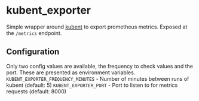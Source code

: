 # kubent_exporter
Simple wrapper around [kubent](https://github.com/doitintl/kube-no-trouble) to export prometheus metrics.  Exposed at the `/metrics` endpoint.

## Configuration
Only two config values are available, the frequency to check values and the port.  These are presented as environment variables.
`KUBENT_EXPORTER_FREQUENCY_MINUTES` - Number of minutes between runs of kubent (default: 5)
`KUBENT_EXPORTER_PORT` - Port to listen to for metrics requests (default: 8000)
